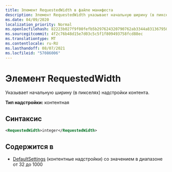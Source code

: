 ```yaml
---
title: Элемент RequestedWidth в файле манифеста
description: Элемент RequestedWidth указывает начальную ширину (в пикселях) надстройки контента.
ms.date: 04/09/2020
localization_priority: Normal
ms.openlocfilehash: 82223b027f9f00fefb5b297624320790762ab3344a831367950fb3b07d152801
ms.sourcegitcommit: 4f2c76b48d15e7d03c5c5f1f809493758fcd88ec
ms.translationtype: MT
ms.contentlocale: ru-RU
ms.lasthandoff: 08/07/2021
ms.locfileid: "57086006"
---
```

# <a name="requestedwidth-element"></a>Элемент RequestedWidth

Указывает начальную ширину (в пикселях) надстройки контента.

**Тип надстройки:** контентная

## <a name="syntax"></a>Синтаксис

```XML
<RequestedWidth>integer</RequestedWidth>
```

## <a name="contained-in"></a>Содержится в

- [DefaultSettings](defaultsettings.md) (контентные надстройки) со значением в диапазоне от 32 до 1000
